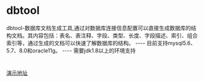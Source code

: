 # dbtool
dbtool-数据库文档生成工具,通过对数据库连接信息配置可以直接生成数据库的结构文档。其内容包括：表名、表注释、字段、类型、长度、字段描述、索引、组合索引等，通过生成的文档可以快速了解数据库的结构。
---- 目前支持mysql5.6、5.7、8.0和oracle11g。
---- 需要jdk1.8以上的环境支持
#

[演示地址](http://www.duzhaosongyue.com:8010/)
